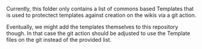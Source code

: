Currently, this folder only contains a list of commons based Templates that is used to protectect templates against creation on the wikis via a git action.

Eventually, we might add the templates themselves to this repository though.
In that case the git action should be adjusted to use the Template files on the git instead of the provided list.
